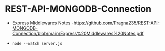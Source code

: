 # REST-API-MONGODB-Connection

* Express Middlewares Notes -https://github.com/Pragna235/REST-API-MONGODB-Connection/blob/main/Express%20Middlewares%20Notes.pdf

*     node --watch server.js
